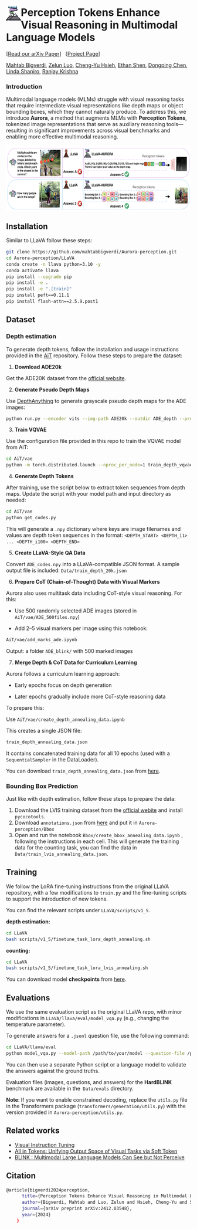 # <img src="assets/aurora.png" alt="Logo" width="40" height="40" align="left"> Perception Tokens Enhance Visual Reasoning in Multimodal Language Models

 \[[Read our arXiv Paper](https://arxiv.org/pdf/2412.03548v1)\] &nbsp; \[[Project Page](https://aurora-perception.github.io)\] 

[Mahtab Bigverdi](https://mahtabbigverdi.github.io), [Zelun Luo](https://alan.vision), [Cheng-Yu Hsieh](https://chengyuhsieh.github.io), [Ethan Shen](https://ethanlshen.github.io), [Dongping Chen](https://dongping-chen.github.io), [Linda Shapiro](https://homes.cs.washington.edu/~shapiro/), [Ranjay Krishna](http://ranjaykrishna.com/index.html#/)


### Introduction

Multimodal language models (MLMs) struggle with visual reasoning tasks that require intermediate visual representations like depth maps or object bounding boxes, which they cannot naturally produce. To address this, we introduce **Aurora**, a method that augments MLMs with **Perception Tokens**, tokenized image representations that serve as auxiliary reasoning tools—resulting in significant improvements across visual benchmarks and enabling more effective multimodal reasoning.

<img src="assets/intro_figure.png" alt="Logo" width="700" height="180" align="center"> 

## Installation
Similar to LLaVA follow these steps:
```bash
git clone https://github.com/mahtabbigverdi/Aurora-perception.git
cd Aurora-perception/LLaVA
conda create -n llava python=3.10 -y
conda activate llava
pip install --upgrade pip 
pip install -e .
pip install -e ".[train]"
pip install peft==0.11.1
pip install flash-attn==2.5.9.post1
```


## Dataset

### Depth estimation
To generate depth tokens, follow the installation and usage instructions provided in the [AiT](https://github.com/SwinTransformer/AiT/tree/master) repository.
Follow these steps to prepare the dataset:
1. **Download ADE20k** 

Get the ADE20K dataset from the [official website](https://ade20k.csail.mit.edu).

2. **Generate Pseudo Depth Maps**

Use [DepthAnything](https://github.com/LiheYoung/Depth-Anything) to generate grayscale pseudo depth maps for the ADE images: 

```bash
python run.py --encoder vits --img-path ADE20k --outdir ADE_depth --pred-only --grayscale
```
3. **Train VQVAE**

Use the configuration file provided in this repo to train the VQVAE model from AiT:
```bash
cd AiT/vae
python -m torch.distributed.launch --nproc_per_node=1 train_depth_vqvae_dist.py  configs/depth/ait_depth_vqvae.py
```
4. **Generate Depth Tokens**

After training, use the script below to extract token sequences from depth maps. Update the script with your model path and input directory as needed:
```bash
cd AiT/vae
python get_codes.py
```
This will generate a ``.npy`` dictionary where keys are image filenames and values are depth token sequences in the format:
``<DEPTH_START> <DEPTH_i1> ... <DEPTH_i100> <DEPTH_END>``

5. **Create LLaVA-Style QA Data**

Convert ``ADE_codes.npy`` into a LLaVA-compatible JSON format.
A sample output file is included: ``Data/train_depth_20k.json``

6. **Prepare CoT (Chain-of-Thought) Data with Visual Markers**

Aurora also uses multitask data including CoT-style visual reasoning. For this:

* Use 500 randomly selected ADE images (stored in ``AiT/vae/ADE_500files.npy``)

* Add 2–5 visual markers per image using this notebook:
```bash
AiT/vae/add_marks_ade.ipynb
```
Output: a folder ``ADE_blink/`` with 500 marked images

7. **Merge Depth & CoT Data for Curriculum Learning**

Aurora follows a curriculum learning approach:

* Early epochs focus on depth generation

* Later epochs gradually include more CoT-style reasoning data

To prepare this:

Use ``AiT/vae/create_depth_annealing_data.ipynb``

This creates a single JSON file:
```bash
train_depth_annealing_data.json
```
It contains concatenated training data for all 10 epochs (used with a ``SequentialSampler`` in the DataLoader).

You can download ``train_depth_annealing_data.json`` from [here](https://drive.google.com/file/d/1HvwgZa7x1QTWq8MPwEKBahxxtrK6tIfY/view?usp=sharing).


### Bounding Box Prediction

Just like with depth estimation, follow these steps to prepare the data:
1. Download the LVIS training dataset from the [official webite](https://www.lvisdataset.org/dataset) and install ``pycocotools``.
2. Download ``annotations.json`` from [here](https://drive.google.com/file/d/1M5rZxQVqymk8KFnhjSqPwMUtXnKJGprt/view?usp=sharing) and put it in ``Aurora-perception/Bbox``
3. Open and run the notebook ``Bbox/create_bbox_annealing_data.ipynb`` , following the instructions in each cell.
This will generate the training data for the counting task, you can find the data in ``Data/train_lvis_annealing_data.json``.

## Training
We follow the LoRA fine-tuning instructions from the original LLaVA repository, with a few modifications to ``train.py`` and the fine-tuning scripts to support the introduction of new tokens.

You can find the relevant scripts under  ``LLaVA/scripts/v1_5``.

**depth estimation:**
```bash
cd LLaVA
bash scripts/v1_5/finetune_task_lora_depth_annealing.sh
```
**counting:**
```bash
cd LLaVA
bash scripts/v1_5/finetune_task_lora_lvis_annealing.sh
```

You can download model **checkpoints** from [here](https://drive.google.com/file/d/1r7WYQWYA6VDpzfxPIHP1zEUgBYQmwNIj/view?usp=sharing).

## Evaluations
We use the same evaluation script as the original LLaVA repo, with minor modifications in ``LLaVA/llava/eval/model_vqa.py`` (e.g., changing the temperature parameter).

To generate answers for a ``.jsonl`` question file, use the following command:
```bash
cd LLaVA/llava/eval
python model_vqa.py --model-path /path/to/your/model --question-file /path/to/questions.jsonl --image-folder /path/to/image/folder --answers-file /path/to/output/file 
```
You can then use a separate Python script or a language model to validate the answers against the ground truths.

Evaluation files (images, questions, and answers) for the **HardBLINK** benchmark are available in the`` Data/evals`` directory.

**Note**:
If you want to enable constrained decoding, replace the ``utils.py`` file in the Transformers package (``transformers/generation/utils.py``) with the version provided in ``Aurora-perception/utils.py``.


## Related works
* [Visual Instruction Tuning](https://llava-vl.github.io/)
* [All in Tokens: Unifying Output Space of Visual Tasks via Soft Token](https://github.com/SwinTransformer/AiT)
* [BLINK : Multimodal Large Language Models Can See but Not Perceive](https://zeyofu.github.io/blink/)

## Citation
```bash
@article{bigverdi2024perception,
      title={Perception Tokens Enhance Visual Reasoning in Multimodal Language Models},
      author={Bigverdi, Mahtab and Luo, Zelun and Hsieh, Cheng-Yu and Shen, Ethan and Chen, Dongping and Shapiro, Linda G and Krishna, Ranjay},
      journal={arXiv preprint arXiv:2412.03548},
      year={2024}
    }
```